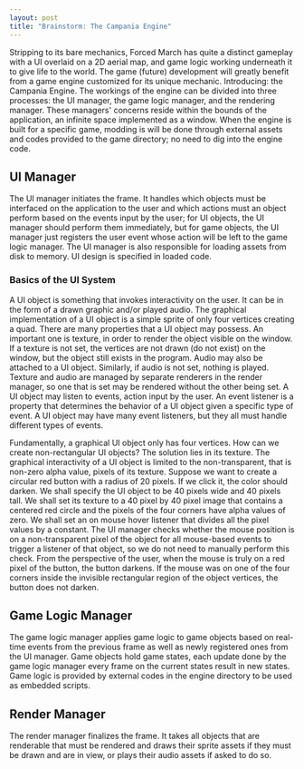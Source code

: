```yaml
---
layout: post
title: "Brainstorm: The Campania Engine"
---
```


Stripping to its bare mechanics, Forced March has quite a distinct gameplay with a UI overlaid on a
2D aerial map, and game logic working underneath it to give life to the world. The game (future) development will greatly benefit from a game engine customized for its unique mechanic. Introducing: the Campania Engine. The workings of the engine can be divided into three processes: the UI manager, the game logic manager, and the rendering manager. These managers' concerns reside within the bounds of the application, an infinite space implemented as a window. When the engine is built for a specific game, modding is will be done through external assets and codes provided to the game directory; no need to dig into the engine code.

## UI Manager

The UI manager initiates the frame. It handles which objects must be interfaced on the application to the user and which actions must an object perform based on the events input by the user; for UI objects, the UI manager should perform them immediately, but for game objects, the UI manager just registers the user event whose action will be left to the game logic manager. The UI manager is also responsible for loading assets from disk to memory. UI design is specified in loaded code.

### Basics of the UI System

A UI object is something that invokes interactivity on the user. It can be in the form of a drawn graphic and/or played audio. The graphical implementation of a UI object is a simple sprite of only four vertices creating a quad. There are many properties that a UI object may possess. An important one is texture, in order to render the object visible on the window. If a texture is not set, the vertices are not drawn (do not exist) on the window, but the object still exists in the program. Audio may also be attached to a UI object. Similarly, if audio is not set, nothing is played. Texture and audio are managed by separate renderers in the render manager, so one that is set may be rendered without the other being set. A UI object may listen to events, action input by the user. An event listener is a property that determines the behavior of a UI object given a specific type of event. A UI object may have many event listeners, but they all must handle different types of events.

Fundamentally, a graphical UI object only has four vertices. How can we create non-rectangular UI objects? The solution lies in its texture. The graphical interactivity of a UI object is limited to the non-transparent, that is non-zero alpha value, pixels of its texture. Suppose we want to create a circular red button with a radius of 20 pixels. If we click it, the color should darken. We shall specify the UI object to be 40 pixels wide and 40 pixels tall. We shall set its texture to a 40 pixel by 40 pixel image that contains a centered red circle and the pixels of the four corners have alpha values of zero. We shall set an on mouse hover listener that divides all the pixel values by a constant. The UI manager checks whether the mouse position is on a non-transparent pixel of the object for all mouse-based events to trigger a listener of that object, so we do not need to manually perform this check. From the perspective of the user, when the mouse is truly on a red pixel of the button, the button darkens. If the mouse was on one of the four corners inside the invisible rectangular region of the object vertices, the button does not darken.

## Game Logic Manager

The game logic manager applies game logic to game objects based on real-time events from the previous frame as well as newly registered ones from the UI manager. Game objects hold game states, each update done by the game logic manager every frame on the current states result in new states. Game logic is provided by external codes in the engine directory to be used as embedded scripts.

## Render Manager

The render manager finalizes the frame. It takes all objects that are renderable that must be rendered and draws their sprite assets if they must be drawn and are in view, or plays their audio assets if asked to do so.